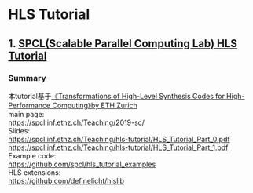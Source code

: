 # HLS Tutorial

## 1. [SPCL(Scalable Parallel Computing Lab) HLS Tutorial](https://spcl.inf.ethz.ch/Teaching/2019-sc/)
### Summary 
本tutorial基于[《Transformations of High-Level Synthesis Codes for High-Performance Computing》by ETH Zurich](chrome-extension://oemmndcbldboiebfnladdacbdfmadadm/https://arxiv.org/pdf/1805.08288.pdf)  
main page:   
  https://spcl.inf.ethz.ch/Teaching/2019-sc/   
Slides:   
  https://spcl.inf.ethz.ch/Teaching/hls-tutorial/HLS_Tutorial_Part_0.pdf  
  https://spcl.inf.ethz.ch/Teaching/hls-tutorial/HLS_Tutorial_Part_1.pdf  
Example code:  
  https://github.com/spcl/hls_tutorial_examples  
HLS extensions:  
  https://github.com/definelicht/hlslib
